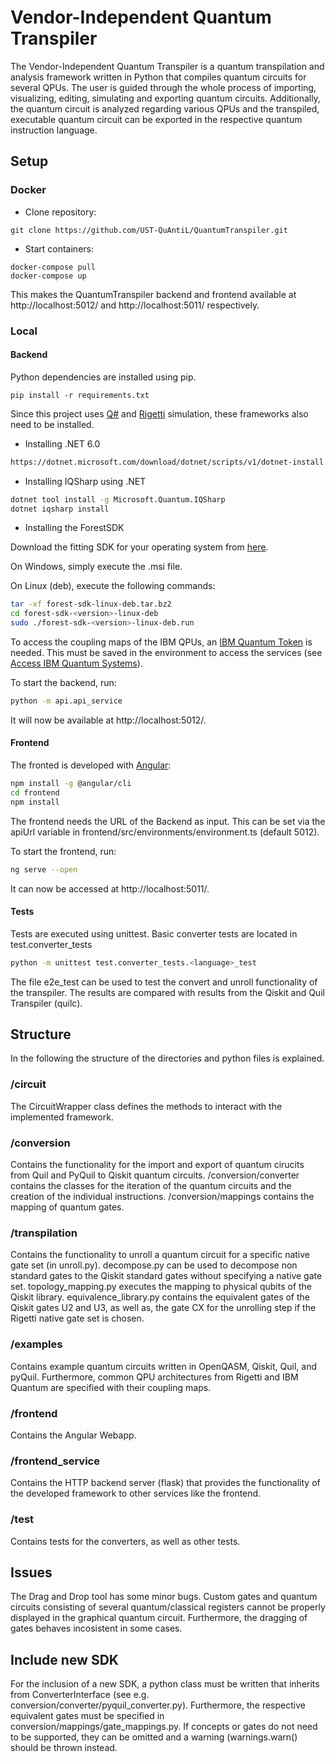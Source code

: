 # Vendor-Independent Quantum Transpiler

The Vendor-Independent Quantum Transpiler is a quantum transpilation and analysis framework written in Python that compiles quantum circuits for several QPUs. The user is guided through the whole process of importing, visualizing, editing, simulating and exporting quantum circuits. Additionally, the quantum circuit is analyzed regarding various QPUs and the transpiled, executable quantum circuit can be exported in the respective quantum instruction language. 

## Setup

### Docker

* Clone repository:
```
git clone https://github.com/UST-QuAntiL/QuantumTranspiler.git
```
* Start containers:
```
docker-compose pull
docker-compose up
```

This makes the QuantumTranspiler backend and frontend available at http://localhost:5012/ and http://localhost:5011/ respectively.

### Local

#### Backend
Python dependencies are installed using pip.
```
pip install -r requirements.txt
```

Since this project uses [Q#](https://learn.microsoft.com/en-us/azure/quantum/install-python-qdk?tabs=tabid-conda) and [Rigetti](https://pyquil-docs.rigetti.com/en/stable/start.html) simulation, these frameworks also need to be installed.

* Installing .NET 6.0
```bash
https://dotnet.microsoft.com/download/dotnet/scripts/v1/dotnet-install.sh
```

* Installing IQSharp using .NET
```bash
dotnet tool install -g Microsoft.Quantum.IQSharp
dotnet iqsharp install
```

* Installing the ForestSDK

Download the fitting SDK for your operating system from [here](https://qcs.rigetti.com/sdk-downloads).

On Windows, simply execute the .msi file.

On Linux (deb), execute the following commands:
```bash
tar -xf forest-sdk-linux-deb.tar.bz2
cd forest-sdk-<version>-linux-deb
sudo ./forest-sdk-<version>-linux-deb.run
```
To access the coupling maps of the IBM QPUs, an [IBM Quantum Token](https://quantum-computing.ibm.com/account) is needed. This must be saved in the environment to access the services (see [Access IBM Quantum Systems](https://qiskit.org/documentation/install.html#install-access-ibm-q-devices-label)).

To start the backend, run:
```bash
python -m api.api_service
```
It will now be available at http://localhost:5012/.
#### Frontend
The fronted is developed with [Angular](https://angular.io/):
 ```bash
npm install -g @angular/cli
cd frontend
npm install
```
The frontend needs the URL of the Backend as input. This can be set via the apiUrl variable in frontend/src/environments/environment.ts (default 5012).

To start the frontend, run:
```bash
ng serve --open
```
It can now be accessed at http://localhost:5011/. 
#### Tests
Tests are executed using unittest.
Basic converter tests are located in test.converter_tests
```bash 
python -m unittest test.converter_tests.<language>_test
```

The file e2e_test can be used to test the convert and unroll functionality of the transpiler. The results are compared with results from the Qiskit and Quil Transpiler (quilc).

## Structure
In the following the structure of the directories and python files is explained.

### /circuit
The CircuitWrapper class defines the methods to interact with the implemented framework.

### /conversion
Contains the functionality for the import and export of quantum cirucits from Quil and PyQuil to Qiskit quantum circuits. /conversion/converter contains the classes for the iteration of the quantum circuits and the creation of the individual instructions. /conversion/mappings contains the mapping of quantum gates.

### /transpilation 
Contains the functionality to unroll a quantum circuit for a specific native gate set (in unroll.py). decompose.py can be used to decompose non standard gates to the Qiskit standard gates without specifying a native gate set. topology_mapping.py executes the mapping to physical qubits of the Qiskit library. equivalence_library.py contains the equivalent gates of the Qiskit gates U2 and U3, as well as, the gate CX for the unrolling step if the Rigetti native gate set is chosen.

### /examples
Contains example quantum circuits written in OpenQASM, Qiskit, Quil, and pyQuil. Furthermore, common QPU architectures from Rigetti and IBM Quantum are specified with their coupling maps.

### /frontend
Contains the Angular Webapp.

### /frontend_service
Contains the HTTP backend server (flask) that provides the functionality of the developed framework to other services like the frontend.

### /test
Contains tests for the converters, as well as other tests.

## Issues
The Drag and Drop tool has some minor bugs. Custom gates and quantum circuits consisting of several quantum/classical registers cannot be properly displayed in the graphical quantum circuit. Furthermore, the dragging of gates behaves incosistent in some cases.

## Include new SDK
For the inclusion of a new SDK, a python class must be written that inherits from ConverterInterface (see e.g. conversion/converter/pyquil_converter.py). Furthermore, the respective equivalent gates must be specified in conversion/mappings/gate_mappings.py. If concepts or gates do not need to be supported, they can be omitted and a warning (warnings.warn() should be thrown instead.
